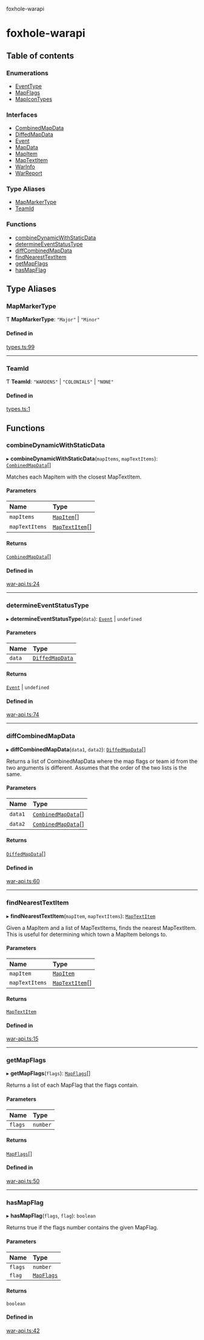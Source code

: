 foxhole-warapi

# foxhole-warapi

## Table of contents

### Enumerations

- [EventType](enums/EventType.md)
- [MapFlags](enums/MapFlags.md)
- [MapIconTypes](enums/MapIconTypes.md)

### Interfaces

- [CombinedMapData](interfaces/CombinedMapData.md)
- [DiffedMapData](interfaces/DiffedMapData.md)
- [Event](interfaces/Event.md)
- [MapData](interfaces/MapData.md)
- [MapItem](interfaces/MapItem.md)
- [MapTextItem](interfaces/MapTextItem.md)
- [WarInfo](interfaces/WarInfo.md)
- [WarReport](interfaces/WarReport.md)

### Type Aliases

- [MapMarkerType](README.md#mapmarkertype)
- [TeamId](README.md#teamid)

### Functions

- [combineDynamicWithStaticData](README.md#combinedynamicwithstaticdata)
- [determineEventStatusType](README.md#determineeventstatustype)
- [diffCombinedMapData](README.md#diffcombinedmapdata)
- [findNearestTextItem](README.md#findnearesttextitem)
- [getMapFlags](README.md#getmapflags)
- [hasMapFlag](README.md#hasmapflag)

## Type Aliases

### MapMarkerType

Ƭ **MapMarkerType**: ``"Major"`` \| ``"Minor"``

#### Defined in

[types.ts:99](https://github.com/art0rz/foxhole-warapi/blob/ec0f94d/src/types.ts#L99)

___

### TeamId

Ƭ **TeamId**: ``"WARDENS"`` \| ``"COLONIALS"`` \| ``"NONE"``

#### Defined in

[types.ts:1](https://github.com/art0rz/foxhole-warapi/blob/ec0f94d/src/types.ts#L1)

## Functions

### combineDynamicWithStaticData

▸ **combineDynamicWithStaticData**(`mapItems`, `mapTextItems`): [`CombinedMapData`](interfaces/CombinedMapData.md)[]

Matches each MapItem with the closest MapTextItem.

#### Parameters

| Name | Type |
| :------ | :------ |
| `mapItems` | [`MapItem`](interfaces/MapItem.md)[] |
| `mapTextItems` | [`MapTextItem`](interfaces/MapTextItem.md)[] |

#### Returns

[`CombinedMapData`](interfaces/CombinedMapData.md)[]

#### Defined in

[war-api.ts:24](https://github.com/art0rz/foxhole-warapi/blob/ec0f94d/src/war-api.ts#L24)

___

### determineEventStatusType

▸ **determineEventStatusType**(`data`): [`Event`](interfaces/Event.md) \| `undefined`

#### Parameters

| Name | Type |
| :------ | :------ |
| `data` | [`DiffedMapData`](interfaces/DiffedMapData.md) |

#### Returns

[`Event`](interfaces/Event.md) \| `undefined`

#### Defined in

[war-api.ts:74](https://github.com/art0rz/foxhole-warapi/blob/ec0f94d/src/war-api.ts#L74)

___

### diffCombinedMapData

▸ **diffCombinedMapData**(`data1`, `data2`): [`DiffedMapData`](interfaces/DiffedMapData.md)[]

Returns a list of CombinedMapData where the map flags or team id from the two arguments is different. Assumes that the order of the two lists is the same.

#### Parameters

| Name | Type |
| :------ | :------ |
| `data1` | [`CombinedMapData`](interfaces/CombinedMapData.md)[] |
| `data2` | [`CombinedMapData`](interfaces/CombinedMapData.md)[] |

#### Returns

[`DiffedMapData`](interfaces/DiffedMapData.md)[]

#### Defined in

[war-api.ts:60](https://github.com/art0rz/foxhole-warapi/blob/ec0f94d/src/war-api.ts#L60)

___

### findNearestTextItem

▸ **findNearestTextItem**(`mapItem`, `mapTextItems`): [`MapTextItem`](interfaces/MapTextItem.md)

Given a MapItem and a list of MapTextItems, finds the nearest MapTextItem. This is useful for determining which town a MapItem belongs to.

#### Parameters

| Name | Type |
| :------ | :------ |
| `mapItem` | [`MapItem`](interfaces/MapItem.md) |
| `mapTextItems` | [`MapTextItem`](interfaces/MapTextItem.md)[] |

#### Returns

[`MapTextItem`](interfaces/MapTextItem.md)

#### Defined in

[war-api.ts:15](https://github.com/art0rz/foxhole-warapi/blob/ec0f94d/src/war-api.ts#L15)

___

### getMapFlags

▸ **getMapFlags**(`flags`): [`MapFlags`](enums/MapFlags.md)[]

Returns a list of each MapFlag that the flags contain.

#### Parameters

| Name | Type |
| :------ | :------ |
| `flags` | `number` |

#### Returns

[`MapFlags`](enums/MapFlags.md)[]

#### Defined in

[war-api.ts:50](https://github.com/art0rz/foxhole-warapi/blob/ec0f94d/src/war-api.ts#L50)

___

### hasMapFlag

▸ **hasMapFlag**(`flags`, `flag`): `boolean`

Returns true if the flags number contains the given MapFlag.

#### Parameters

| Name | Type |
| :------ | :------ |
| `flags` | `number` |
| `flag` | [`MapFlags`](enums/MapFlags.md) |

#### Returns

`boolean`

#### Defined in

[war-api.ts:42](https://github.com/art0rz/foxhole-warapi/blob/ec0f94d/src/war-api.ts#L42)
